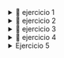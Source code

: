 

<details>
  <summary>📌 ejercicio 1</summary>
     /* Estilos base del div */
     .mi-div {
        width: 100px;
        height: 100px;
        background-color: #3498db; /* Color azul */
        margin: 50px auto;
        transition: background-color 1s, transform 0.5s 1s; /* Transiciones */
    }

    /* Efectos al pasar el ratón por encima */
    .mi-div:hover {
        background-color: #e74c3c; /* Cambio de color a rojo */
        transform: scale(1) rotate(45deg); /* Escala y rotación */
    }
</details>
<details>
  <summary>📌 ejercicio 2</summary>
     /* Estilos base del div */
.mi-div {
    width: 100px;
    height: 100px;
    background-color: #3498db; /* Color azul */
    margin: 50px auto;
    transition: background-color 1s, transform 0.5s 1s; /* Transiciones */
    position: relative; /* Necesario para posicionar el h1 */
    display: flex;
    align-items: center;
    justify-content: center;
}

/* Estilos base del h1 */
.mi-div h1 {
    color: white; /* Color inicial del texto */
    font-size: 16px;
    margin: 0;
    transition: transform 1s, color 1s 1s; /* Transiciones */
}

/* Efectos al pasar el ratón por encima del div */
.mi-div:hover {
    background-color: #e74c3c; /* Cambio de color a rojo */
    transform: scale(1.2) rotate(45deg); /* Escala y rotación */
}

/* Efectos al pasar el ratón por encima del div (afecta al h1) */
.mi-div:hover h1 {
    transform: translateX(20px); /* Desplazamiento hacia la derecha */
    color: yellow; /* Cambio de color del texto */
}
</details>
<details>
  <summary>📌 ejercicio 3</summary>
     /* Estilos base del botón */


body{
    display: flex;
    justify-content: center;
    
}
.boton-magico {
    
    padding: 15px 30px; /* Espaciado interno */
    font-size: 18px; /* Tamaño de la fuente */
    color: white; /* Color del texto */
    background-color: #3498db; /* Color de fondo inicial (azul) */
    border: none; /* Sin borde */
    border-radius: 25px; /* Bordes redondeados */
    cursor: pointer; /* Cambia el cursor al pasar el ratón */
    transition: all 0.5s ease; /* Transición suave para todos los efectos */
    box-shadow: 0 5px 15px rgba(0, 0, 0, 0.3); /* Sombra inicial */
}

/* Efectos al pasar el ratón por encima del botón */
.boton-magico:hover {
    background-color: #e74c3c; /* Cambio de color de fondo a rojo */
    transform: scale(1.1) rotate(5deg); /* Escala y ligera rotación */
    box-shadow: 0 10px 20px rgba(0, 0, 0, 0.5); /* Sombra más pronunciada */
}

/* Efectos al hacer clic en el botón */
.boton-magico:active {
    transform: scale(0.9) rotate(-5deg); /* Escala hacia abajo y rotación inversa */
    box-shadow: 0 5px 10px rgba(0, 0, 0, 0.3); /* Sombra más suave */
}
</details>

<details>
  <summary>📌 ejercicio 4</summary>
     /* Estilos base del botón */


body{
    display: flex;
    justify-content: center;
    
}
.boton-magico {
    
    padding: 15px 30px; /* Espaciado interno */
    font-size: 18px; /* Tamaño de la fuente */
    color: white; /* Color del texto */
    background-color: #3498db; /* Color de fondo inicial (azul) */
    border: none; /* Sin borde */
    border-radius: 25px; /* Bordes redondeados */
    cursor: pointer; /* Cambia el cursor al pasar el ratón */
    transition: all 0.5s ease; /* Transición suave para todos los efectos */
    box-shadow: 0 5px 15px rgba(0, 0, 0, 0.3); /* Sombra inicial */
}

/* Efectos al pasar el ratón por encima del botón */
.boton-magico:hover {
    background-color: #e74c3c; /* Cambio de color de fondo a rojo */
    transform: scale(1.1) rotate(5deg); /* Escala y ligera rotación */
    box-shadow: 0 10px 20px rgba(0, 0, 0, 0.5); /* Sombra más pronunciada */
}

/* Efectos al hacer clic en el botón */
.boton-magico:active {
    transform: scale(0.9) rotate(-5deg); /* Escala hacia abajo y rotación inversa */
    box-shadow: 0 5px 10px rgba(0, 0, 0, 0.3); /* Sombra más suave */
}
</details>

<details>
  <summary>Ejercicio 5 </summary>
   
    /* Estilos base del body */

    /* Estilos base de la card */
     body {
        display: flex; /* Activa Flexbox */
        justify-content: center; /* Centra horizontalmente */
        align-items: center; /* Centra verticalmente */
        height: 100vh; /* Ocupa toda la altura de la pantalla */
        margin: 0; /* Elimina el margen predeterminado */
        background-color: #181313; /* Color de fondo opcional */
    }
    .card {
        width: 300px; /* Ancho de la card */
        height: 400px; /* Alto de la card */
        background-image: url('https://images.unsplash.com/photo-1542291026-7eec264c27ff?ixlib=rb-1.2.1&auto=format&fit=crop&w=300&q=80'); /* Imagen de zapatillas */
        background-size: cover; /* Ajusta la imagen al tamaño de la card */
        background-position: center; /* Centra la imagen */
        border-radius: 15px; /* Bordes redondeados */
        box-shadow: 0 4px 8px rgba(0, 0, 0, 0.1); /* Sombra suave */
        overflow: hidden; /* Oculta el contenido que sobresale */
        position: relative; /* Para posicionar el contenido interno */
        transition: all 0.3s ease; /* Transición suave para todos los efectos */
    }

    /* Estilos del contenido dentro de la card */
    .contenido {
        position: absolute; /* Posiciona el contenido sobre la imagen */
        bottom: 0; /* Alinea el contenido en la parte inferior */
        left: 0; /* Alinea el contenido a la izquierda */
        right: 0; /* Alinea el contenido a la derecha */
        background: rgba(255, 255, 255, 0.9); /* Fondo semitransparente */
        padding: 20px; /* Espaciado interno */
        text-align: center; /* Centra el texto */
    }

    /* Estilos del título */
    .titulo {
        font-size: 24px; /* Tamaño de la fuente */
        margin: 0 0 10px; /* Margen inferior */
        color: #333; /* Color del texto */
    }

    /* Estilos del subtítulo */
    .subtitulo {
        font-size: 18px; /* Tamaño de la fuente */
        margin: 0 0 20px; /* Margen inferior */
        color: #777; /* Color del texto */
    }

    /* Estilos del botón de compra */
    .boton-comprar {
        padding: 10px 20px; /* Espaciado interno */
        font-size: 16px; /* Tamaño de la fuente */
        color: white; /* Color del texto */
        background-color: #3498db; /* Color de fondo inicial (azul) */
        border: none; /* Sin borde */
        border-radius: 25px; /* Bordes redondeados */
        cursor: pointer; /* Cambia el cursor al pasar el ratón */
        transition: all 0.3s ease; /* Transición suave para todos los efectos */
    }

    /* Efectos al pasar el ratón sobre la card */
    .card:hover {
        transform: scale(1.05); /* Aumenta ligeramente el tamaño */
        box-shadow: 0 8px 16px rgba(0, 0, 0, 0.2); /* Sombra más pronunciada */
    }

    /* Efectos al pasar el ratón sobre el botón */
    .boton-comprar:hover {
        background-color: #e74c3c; /* Cambio de color de fondo a rojo */
        transform: scale(1.1); /* Aumenta ligeramente el tamaño */
    }
</details>

